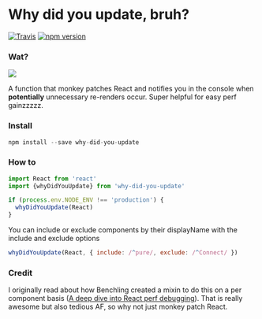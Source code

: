 # Why did you update, bruh?

[![Travis][build-badge]][build]
[![npm version](https://badge.fury.io/js/why-did-you-update.svg)](https://badge.fury.io/js/why-did-you-update)

### Wat?

![](http://i.imgur.com/Ui8YUBe.png)

A function that monkey patches React and notifies you in the console when **potentially** unnecessary re-renders occur. Super helpful for easy perf gainzzzzz.

### Install
```js
npm install --save why-did-you-update
```

### How to

```js
import React from 'react'
import {whyDidYouUpdate} from 'why-did-you-update'

if (process.env.NODE_ENV !== 'production') {
  whyDidYouUpdate(React)
}
```

You can include or exclude components by their displayName with the include and exclude options

```js
whyDidYouUpdate(React, { include: /^pure/, exclude: /^Connect/ })
```

### Credit

I originally read about how Benchling created a mixin to do this on a per component basis ([A deep dive into React perf debugging](http://benchling.engineering/deep-dive-react-perf-debugging/)).
That is really awesome but also tedious AF, so why not just monkey patch React.

[build-badge]: https://img.shields.io/travis/garbles/why-did-you-update/master.svg?style=flat-square
[build]: https://travis-ci.org/garbles/why-did-you-update
